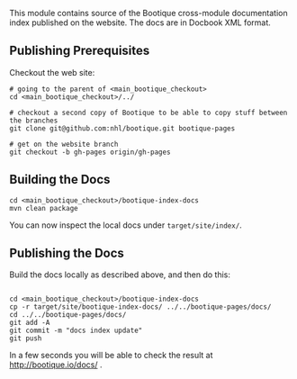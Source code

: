 This module contains source of the Bootique cross-module documentation index published on the website. 
The docs are in Docbook XML format.

## Publishing Prerequisites

Checkout the web site:

```shell
# going to the parent of <main_bootique_checkout>
cd <main_bootique_checkout>/../

# checkout a second copy of Bootique to be able to copy stuff between the branches
git clone git@github.com:nhl/bootique.git bootique-pages 

# get on the website branch
git checkout -b gh-pages origin/gh-pages
```

## Building the Docs

```shell
cd <main_bootique_checkout>/bootique-index-docs
mvn clean package
```

You can now inspect the local docs under ```target/site/index/```.

## Publishing the Docs

Build the docs locally as described above, and then do this:

```shell

cd <main_bootique_checkout>/bootique-index-docs
cp -r target/site/bootique-index-docs/ ../../bootique-pages/docs/
cd ../../bootique-pages/docs/ 
git add -A
git commit -m "docs index update"
git push
```

In a few seconds you will be able to check the result at http://bootique.io/docs/ .